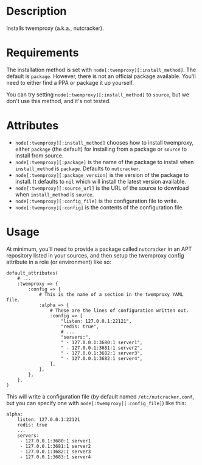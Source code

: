 Description
===========

Installs twemproxy (a.k.a., nutcracker).

Requirements
============

The installation method is set with `node[:twemproxy][:install_method]`. The
default is `package`. However, there is not an official package available.
You'll need to either find a PPA or package it up yourself.

You can try setting `node[:twemproxy][:install_method]` to `source`, but we
don't use this method, and it's not tested.

Attributes
==========

* `node[:twemproxy][:install_method]` chooses how to install twemproxy,
  either `package` (the default) for installing from a package or `source`
  to install from source.
* `node[:twemproxy][:package]` is the name of the package to install when
  `install_method` is `package`. Defaults to `nutcracker`.
* `node[:twemproxy][:package_version]` is the version of the package to
  install. It defaults to `nil` which will install the latest version
  available.
* `node[:twemproxy][:source_url]` is the URL of the source to download when
  `install_method` is `source`.
* `node[:twemproxy][:config_file]` is the configuration file to write.
* `node[:twemproxy][:config]` is the contents of the configuration file.

Usage
=====

At minimum, you'll need to provide a package called `nutcracker` in an APT
repository listed in your sources, and then setup the twemproxy config
attribute in a role (or environment) like so:

    default_attributes(
        # ...
        :twemproxy => {
            :config => {
                # This is the name of a section in the twemproxy YAML file.
                :alpha => {
                    # These are the lines of configuration written out.
                    :config => [
                        "listen: 127.0.0.1:22121",
                        "redis: true",
                        # ...
                        "servers:",
                        " - 127.0.0.1:3680:1 server1",
                        " - 127.0.0.1:3681:1 server2",
                        " - 127.0.0.1:3682:1 server3",
                        " - 127.0.0.1:3682:1 server4",
                    ],
                },
            },
        },
    )

This will write a configuration file (by default named `/etc/nutcracker.conf`,
but you can specify one with `node[:twemproxy][:config_file]`) like this:

    alpha:
        listen: 127.0.0.1:22121
        redis: true
        ...
        servers:
         - 127.0.0.1:3680:1 server1
         - 127.0.0.1:3681:1 server2
         - 127.0.0.1:3682:1 server3
         - 127.0.0.1:3683:1 server4

